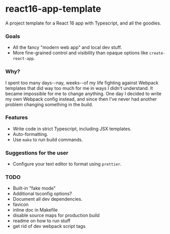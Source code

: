 # react16-app-template

A project template for a React 16 app with Typescript, and all the goodies.

### Goals

-   All the fancy "modern web app" and local dev stuff.
-   More fine-grained control and visibility than opaque options like `create-react-app`.

### Why?

I spent too many days--nay, weeks--of my life fighting against Webpack templates that did way too
much for me in ways I didn't understand. It became impossible for me to change anything. One day I
decided to write my own Webpack config instead, and since then I've never had another problem
changing something in the build.

### Features

-   Write code in strict Typescript, including JSX templates.
-   Auto-formatting.
-   Use `make` to run build commands.

### Suggestions for the user

-   Configure your text editor to format using `prettier`.

### TODO

-   Built-in "fake mode"
-   Additional tsconfig options?
-   Document all dev dependencies.
-   favicon
-   inline doc in Makefile
-   disable source maps for production build
-   readme on how to run stuff
-   get rid of dev webpack script tags

